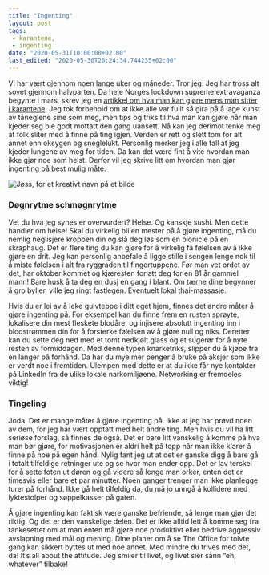 ```yaml
---
title: "Ingenting"
layout: post
tags: 
 - karantene,
 - ingenting
date: "2020-05-31T10:00:00+02:00"
last_edited: "2020-05-30T20:24:34.744235+02:00"
---
```

Vi har vært gjennom noen lange uker og måneder. Tror jeg. Jeg har tross alt sovet gjennom halvparten. Da hele Norges lockdown supreme extravaganza begynte i mars, skrev jeg en [artikkel om hva man kan gjøre mens man sitter i karantene](https://online.ntnu.no/article/109/sa-du-har-havnet-i-karantene/). Jeg tok forbehold om at ikke alle var fullt så gira på å lage kunst av tåneglene sine som meg, men tips og triks til hva man kan gjøre når man kjeder seg ble godt mottatt den gang uansett. Nå kan jeg derimot tenke meg at folk sliter med å finne på ting igjen. Verden er rett og slett tom for alt annet enn oksygen og sneglelukt. Personlig merker jeg i alle fall at jeg kjeder lungene av meg for tiden. Da kan det være fint å vite hvordan man ikke gjør noe som helst. Derfor vil jeg skrive litt om hvordan man gjør ingenting på best mulig måte.

![Jøss, for et kreativt navn på et bilde](https://online.ntnu.no/media/images/responsive/359e1fb5-7ce3-44d1-90f6-69131fd8ebc4.png)

### Døgnrytme schmøgnrytme

Vet du hva jeg synes er overvurdert? Helse. Og kanskje sushi. Men dette handler om helse! Skal du virkelig bli en mester på å gjøre ingenting, må du nemlig neglisjere kroppen din og slå deg løs som en bionicle på en skraphaug. Det er flere ting du kan gjøre for å virkelig få følelsen av å ikke gjøre en drit. Jeg kan personlig anbefale å ligge stille i sengen lenge nok til å miste følelsen i alt fra ryggraden til fingertuppene. Før man vet ordet av det, har oktober kommet og kjæresten forlatt deg for en 81 år gammel mann! Bare husk å ta deg en dusj en gang i blant. Om tærne dine begynner å gro byller, ville jeg ringt fastlegen. Eventuelt lokal thai-massasje.

Hvis du er lei av å leke gulvteppe i ditt eget hjem, finnes det andre måter å gjøre ingenting på. For eksempel kan du finne frem en rusten sprøyte, lokalisere din mest fleskete blodåre, og injisere absolutt ingenting inn i blodstrømmen din for å forsterke følelsen av å gjøre null og niks. Deretter kan du sette deg ned med et tomt nedkjølt glass og et sugerør for å nyte resten av formiddagen. Med denne typen knarketriks, slipper du å kjøpe fra en langer på forhånd. Da har du mye mer penger å bruke på aksjer som ikke er verdt noe i fremtiden. Ulempen med dette er at du ikke får nye kontakter på LinkedIn fra de ulike lokale narkomiljøene. Networking er fremdeles viktig!

### Tingeling

Joda. Det er mange måter å gjøre ingenting på. Ikke at jeg har prøvd noen av dem, for jeg har vært opptatt med helt andre ting. Men hvis du vil ha litt seriøse forslag, så finnes de også. Det er bare litt vanskelig å komme på hva man bør gjøre, for motivasjonen er aldri helt på topp når man ikke klarer å finne på noe på egen hånd. Nylig fant jeg ut at det er ganske digg å bare gå i totalt tilfeldige retninger ute og se hvor man ender opp. Det er lav terskel for å sette foten ut døren og gå videre så lenge man orker, enten det er timesvis eller bare et par minutter. Noen ganger trenger man ikke planlegge turer på forhånd. Ikke gå helt tilfeldig da, du må jo unngå å kollidere med lyktestolper og søppelkasser på gaten.

Å gjøre ingenting kan faktisk være ganske befriende, så lenge man gjør det riktig. Og det er den vanskelige delen. Det er ikke alltid lett å komme seg fra tankesettet om at man enten må gjøre noe produktivt eller bedrive aggressiv avslapning med mål og mening. Dine planer om å se The Office for tolvte gang kan sikkert byttes ut med noe annet. Med mindre du trives med det, da! It’s all about the attitude. Jeg smiler til livet, og livet sier sånn “eh, whatever” tilbake!
